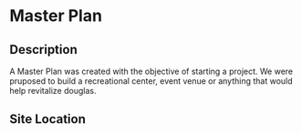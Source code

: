 # Master Plan

## Description
A Master Plan was created with the objective of starting a project. We were pruposed to build a recreational center, event venue or anything that would help revitalize douglas.

## Site Location
